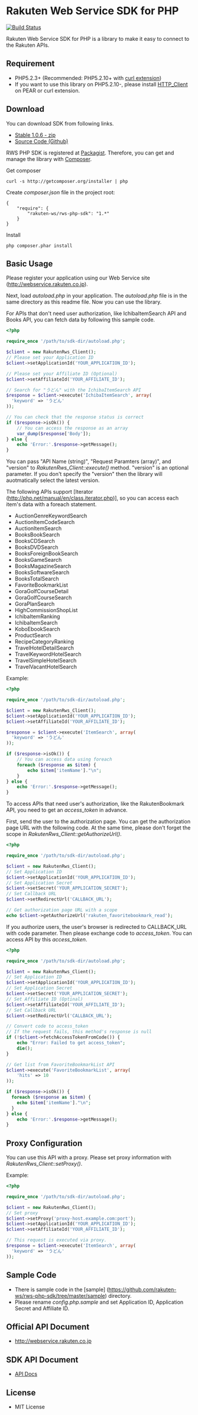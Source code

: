 Rakuten Web Service SDK for PHP
===============================

[![Build Status](https://secure.travis-ci.org/rakuten-ws/rws-php-sdk.png?branch=master)](http://travis-ci.org/rakuten-ws/rws-php-sdk)

Rakuten Web Service SDK for PHP is a library to make it easy to connect to the Rakuten APIs.

Requirement
-----------

- PHP5.2.3+ (Recommended: PHP5.2.10+ with [curl extension](http://php.net/manual/en/book.curl.php))
- If you want to use this library on PHP5.2.10-, please install [HTTP_Client](http://pear.php.net/manual/en/package.http.http-client.php) on PEAR
  or curl extension.

Download
--------

You can download SDK from following links.

- [Stable 1.0.6 - zip](https://github.com/rakuten-ws/rws-php-sdk/archive/1.0.6.zip)
- [Source Code (Github)](https://github.com/rakuten-ws/rws-php-sdk)

RWS PHP SDK is registered at [Packagist](http://packagist.org/).
Therefore, you can get and manage the library with [Composer](http://getcomposer.org).

Get composer

    curl -s http://getcomposer.org/installer | php

Create *composer.json* file in the project root:


    {
        "require": {
            "rakuten-ws/rws-php-sdk": "1.*"
        }
    }

Install

    php composer.phar install


Basic Usage
-----------

Please register your application using our Web Service site (http://webservice.rakuten.co.jp).

Next, load *autoload.php* in your application.
The *autoload.php* file is in the same directory as this readme file.
Now you can use the library.

For APIs that don't need user authorization, like IchibaItemSearch API and Books API,
you can fetch data by following this sample code.

```php
<?php

require_once '/path/to/sdk-dir/autoload.php';

$client = new RakutenRws_Client();
// Please set your Application ID
$client->setApplicationId('YOUR_APPLICATION_ID');

// Please set your Affiliate ID (Optional)
$client->setAffiliateId('YOUR_AFFILIATE_ID');

// Search for "うどん" with the IchibaItemSearch API
$response = $client->execute('IchibaItemSearch', array(
  'keyword' => 'うどん'
));

// You can check that the response status is correct
if ($response->isOk()) {
    // You can access the response as an array
    var_dump($response['Body']);
} else {
    echo 'Error:'.$response->getMessage();
}
```
You can pass "API Name (string)", "Request Paramters (array)", and
"version" to *RakutenRws_Client::execute()* method.
"version" is an optional parameter. If you don't specify the "version" then the library will 
auotmatically select the latest version.

The following APIs support [Iterator (http://php.net/manual/en/class.iterator.php)],
so you can access each item's data with a foreach statement.

* AuctionGenreKeywordSearch
* AuctionItemCodeSearch
* AuctionItemSearch
* BooksBookSearch
* BooksCDSearch
* BooksDVDSearch
* BooksForeignBookSearch
* BooksGameSearch
* BooksMagazineSearch
* BooksSoftwareSearch
* BooksTotalSearch
* FavoriteBookmarkList
* GoraGolfCourseDetail
* GoraGolfCourseSearch
* GoraPlanSearch
* HighCommissionShopList
* IchibaItemRanking
* IchibaItemSearch
* KoboEbookSearch
* ProductSearch
* RecipeCategoryRanking
* TravelHotelDetailSearch
* TravelKeywordHotelSearch
* TravelSimpleHotelSearch
* TravelVacantHotelSearch

Example:

```php
<?php

require_once '/path/to/sdk-dir/autoload.php';

$client = new RakutenRws_Client();
$client->setApplicationId('YOUR_APPLICATION_ID');
$client->setAffiliateId('YOUR_AFFILIATE_ID');

$response = $client->execute('ItemSearch', array(
  'keyword' => 'うどん'
));

if ($response->isOk()) {
    // You can access data using foreach
    foreach ($response as $item) {
        echo $item['itemName']."\n";
    }
} else {
    echo 'Error:'.$response->getMessage();
}
```

To access APIs that need user's authorization, like the RakutenBookmark API,
you need to get an *access_token* in advance.

First, send the user to the authorization page. You can get the authorization page URL with the following code.
At the same time, please don't forget the scope in *RakutenRws_Client::getAuthorizeUrl()*.

```php
<?php

require_once '/path/to/sdk-dir/autoload.php';

$client = new RakutenRws_Client();
// Set Application ID
$client->setApplicationId('YOUR_APPLICATION_ID');
// Set Application Secret
$client->setSecret('YOUR_APPLICATION_SECRET');
// Set Callback URL
$client->setRedirectUrl('CALLBACK_URL');

// Get authorization page URL with a scope
echo $client->getAuthorizeUrl('rakuten_favoritebookmark_read');
```

If you authorize users, the user's browser is redirected to CALLBACK_URL with code
parameter. Then please exchange code to *access_token*.
You can access API by this *access_token*.

```php
<?php

require_once '/path/to/sdk-dir/autoload.php';

$client = new RakutenRws_Client();
// Set Application ID
$client->setApplicationId('YOUR_APPLICATION_ID');
// Set Application Secret
$client->setSecret('YOUR_APPLICATION_SECRET');
// Set Affiliate ID (Optinal)
$client->setAffiliateId('YOUR_AFFILIATE_ID');
// Set Callback URL
$client->setRedirectUrl('CALLBACK_URL');

// Convert code to access_token
// If the request fails, this method's response is null
if (!$client->fetchAccessTokenFromCode()) {
    echo "Error: Failed to get access_token";
    die();
}

// Get list from FavoriteBookmarkList API
$client->execute('FavoriteBookmarkList', array(
    'hits' => 10
));

if ($response->isOk()) {
  foreach ($response as $item) {
    echo $item['itemName']."\n";
  }
} else {
    echo 'Error:'.$response->getMessage();
}
```

Proxy Configuration
-------------------

You can use this API with a proxy. Please set proxy information with *RakutenRws_Client::setProxy()*.

Example:

```php
<?php

require_once '/path/to/sdk-dir/autoload.php';

$client = new RakutenRws_Client();
// Set proxy
$client->setProxy('proxy-host.example.com:port');
$client->setApplicationId('YOUR_APPLICATION_ID');
$client->setAffiliateId('YOUR_AFFILIATE_ID');

// This request is executed via proxy.
$response = $client->execute('ItemSearch', array(
  'keyword' => 'うどん'
));
```


Sample Code
-----------

- There is sample code in the [sample] (https://github.com/rakuten-ws/rws-php-sdk/tree/master/sample) directory.
- Please rename *config.php.sample* and set Application ID, Application Secret and Affiliate ID.

Official API Document
---------------------

- http://webservice.rakuten.co.jp


SDK API Document
----------------

- [API Docs](http://webservice.rakuten.co.jp/sdkapi/php/)

License
-------

- MIT License
